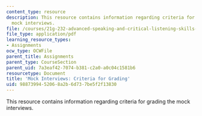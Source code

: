```yaml
---
content_type: resource
description: This resource contains information regarding criteria for grading the
  mock interviews.
file: /courses/21g-232-advanced-speaking-and-critical-listening-skills-els-spring-2007/9887399452068a2b6d737be5f2f13830_MIT21G_232S07_interview_gr.pdf
file_type: application/pdf
learning_resource_types:
- Assignments
ocw_type: OCWFile
parent_title: Assignments
parent_type: CourseSection
parent_uid: 7a3eaf42-7074-b381-c2a0-a0c04c1581b6
resourcetype: Document
title: 'Mock Interviews: Criteria for Grading'
uid: 98873994-5206-8a2b-6d73-7be5f2f13830
---
```

This resource contains information regarding criteria for grading the mock interviews.

